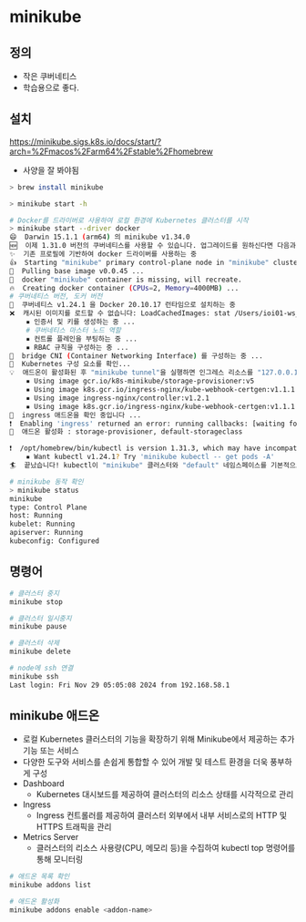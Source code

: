 # minikube

## 정의
- 작은 쿠버네티스
- 학습용으로 좋다.

## 설치
https://minikube.sigs.k8s.io/docs/start/?arch=%2Fmacos%2Farm64%2Fstable%2Fhomebrew

- 사양을 잘 봐야됨

```sh
> brew install minikube

> minikube start -h

# Docker를 드라이버로 사용하여 로컬 환경에 Kubernetes 클러스터를 시작
> minikube start --driver docker
😄  Darwin 15.1.1 (arm64) 의 minikube v1.34.0
🆕  이제 1.31.0 버전의 쿠버네티스를 사용할 수 있습니다. 업그레이드를 원하신다면 다음과 같이 지정하세요: --kubernetes-version=v1.31.0
✨  기존 프로필에 기반하여 docker 드라이버를 사용하는 중
👍  Starting "minikube" primary control-plane node in "minikube" cluster
🚜  Pulling base image v0.0.45 ...
🤷  docker "minikube" container is missing, will recreate.
🔥  Creating docker container (CPUs=2, Memory=4000MB) ...
# 쿠버네티스 버전, 도커 버전
🐳  쿠버네티스 v1.24.1 을 Docker 20.10.17 런타임으로 설치하는 중
❌  캐시된 이미지를 로드할 수 없습니다: LoadCachedImages: stat /Users/ioi01-ws_nam/.minikube/cache/images/arm64/registry.k8s.io/kube-controller-manager_v1.24.1: no such file or directory
    ▪ 인증서 및 키를 생성하는 중 ...
    # 쿠버네티스 마스터 노드 역할
    ▪ 컨트롤 플레인을 부팅하는 중 ...
    ▪ RBAC 규칙을 구성하는 중 ...
🔗  bridge CNI (Container Networking Interface) 를 구성하는 중 ...
🔎  Kubernetes 구성 요소를 확인...
💡  애드온이 활성화된 후 "minikube tunnel"을 실행하면 인그레스 리소스를 "127.0.0.1"에서 사용할 수 있습니다
    ▪ Using image gcr.io/k8s-minikube/storage-provisioner:v5
    ▪ Using image k8s.gcr.io/ingress-nginx/kube-webhook-certgen:v1.1.1
    ▪ Using image ingress-nginx/controller:v1.2.1
    ▪ Using image k8s.gcr.io/ingress-nginx/kube-webhook-certgen:v1.1.1
🔎  ingress 애드온을 확인 중입니다 ...
❗  Enabling 'ingress' returned an error: running callbacks: [waiting for app.kubernetes.io/name=ingress-nginx pods: context deadline exceeded]
🌟  애드온 활성화 : storage-provisioner, default-storageclass

❗  /opt/homebrew/bin/kubectl is version 1.31.3, which may have incompatibilities with Kubernetes 1.24.1.
    ▪ Want kubectl v1.24.1? Try 'minikube kubectl -- get pods -A'
🏄  끝났습니다! kubectl이 "minikube" 클러스터와 "default" 네임스페이스를 기본적으로 사용하도록 구성되었습니다.

# minikube 동작 확인
> minikube status
minikube
type: Control Plane
host: Running
kubelet: Running
apiserver: Running
kubeconfig: Configured
```

## 명령어
```sh
# 클러스터 중지
minikube stop

# 클러스터 일시중지
minikube pause

# 클러스터 삭제
minikube delete

# node에 ssh 연결
minikube ssh
Last login: Fri Nov 29 05:05:08 2024 from 192.168.58.1

```

## minikube 애드온
- 로컬 Kubernetes 클러스터의 기능을 확장하기 위해 Minikube에서 제공하는 추가 기능 또는 서비스
- 다양한 도구와 서비스를 손쉽게 통합할 수 있어 개발 및 테스트 환경을 더욱 풍부하게 구성
- Dashboard
  - Kubernetes 대시보드를 제공하여 클러스터의 리소스 상태를 시각적으로 관리
- Ingress
  - Ingress 컨트롤러를 제공하여 클러스터 외부에서 내부 서비스로의 HTTP 및 HTTPS 트래픽을 관리
- Metrics Server
  - 클러스터의 리소스 사용량(CPU, 메모리 등)을 수집하여 kubectl top 명령어를 통해 모니터링

```sh
# 애드온 목록 확인
minikube addons list

# 애드온 활성화
minikube addons enable <addon-name>
```